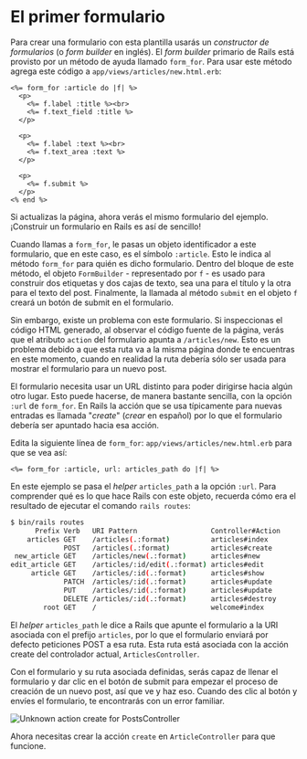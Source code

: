 El primer formulario
====================

Para crear una formulario con esta plantilla usarás un _constructor de formularios_ (o _form builder_
en inglés). El _form builder_ primario de Rails está provisto por un método de ayuda llamado `form_for`.
Para usar este método agrega este código a `app/views/articles/new.html.erb`:

```html+erb
<%= form_for :article do |f| %>
  <p>
    <%= f.label :title %><br>
    <%= f.text_field :title %>
  </p>

  <p>
    <%= f.label :text %><br>
    <%= f.text_area :text %>
  </p>

  <p>
    <%= f.submit %>
  </p>
<% end %>
```

Si actualizas la página, ahora verás el mismo formulario del ejemplo.
¡Construir un formulario en Rails es así de sencillo!

Cuando llamas a `form_for`, le pasas un objeto identificador a este
formulario, que en este caso, es el símbolo `:article`. Esto le indica al método
`form_for` para quién es dicho formulario. Dentro del bloque de este método,
el objeto `FormBuilder` - representado por `f` - es usado para construir dos
etiquetas y dos cajas de texto, sea una para el título y la otra para el texto del
post. Finalmente, la llamada al método `submit` en el objeto `f` creará un
botón de submit en el formulario.

Sin embargo, existe un problema con este formulario. Si inspeccionas el código
HTML generado, al observar el código fuente de la página, verás que el atributo `action` del formulario apunta a `/articles/new`. Esto es un problema debido a que esta ruta
va a la misma página donde te encuentras en este momento, cuando en realidad la
ruta debería sólo ser usada para mostrar el formulario para un nuevo post.

El formulario necesita usar un URL distinto para poder dirigirse hacia algún otro
lugar. Esto puede hacerse, de manera bastante sencilla, con la opción `:url` de
`form_for`. En Rails la acción que se usa típicamente para nuevas entradas es llamada
"_create_" (_crear_ en español) por lo que el formulario debería ser apuntado hacia
esa acción.

Edita la siguiente línea de `form_for`: `app/views/articles/new.html.erb` para que
se vea así:

```html+erb
<%= form_for :article, url: articles_path do |f| %>
```

En este ejemplo se pasa el _helper_ `articles_path` a la opción `:url`. Para comprender qué es lo que hace Rails con este objeto, recuerda cómo era el resultado de ejecutar el comando `rails routes`:

```bash
$ bin/rails routes
      Prefix Verb   URI Pattern                  Controller#Action
    articles GET    /articles(.:format)          articles#index
             POST   /articles(.:format)          articles#create
 new_article GET    /articles/new(.:format)      articles#new
edit_article GET    /articles/:id/edit(.:format) articles#edit
     article GET    /articles/:id(.:format)      articles#show
             PATCH  /articles/:id(.:format)      articles#update
             PUT    /articles/:id(.:format)      articles#update
             DELETE /articles/:id(.:format)      articles#destroy
        root GET    /                            welcome#index
```

El _helper_ `articles_path` le dice a Rails que apunte el formulario a la URI asociada con el prefijo `articles`, por lo que el formulario enviará por defecto peticiones POST a esa ruta. Esta ruta está asociada con la acción create del controlador actual, `ArticlesController`.

Con el formulario y su ruta asociada definidas, serás capaz de llenar el formulario y dar clic en el
botón de submit para empezar el proceso de creación de un nuevo post, así que ve y haz eso. Cuando
des clic al botón y envíes el formulario, te encontrarás con un error familiar.

![Unknown action create for PostsController](http://guides.rubyonrails.org/images/getting_started/unknown_action_create_for_articles.png)

Ahora necesitas crear la acción `create` en `ArticleController` para que funcione.
